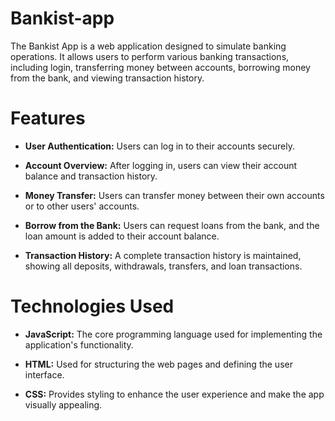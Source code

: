 # Bankist-app

The Bankist App is a web application designed to simulate banking operations. It allows users to perform various banking transactions, including login, transferring money between accounts, 
borrowing money from the bank, and viewing transaction history.

# Features

- **User Authentication:** Users can log in to their accounts securely.

- **Account Overview:** After logging in, users can view their account balance and transaction history.

- **Money Transfer:** Users can transfer money between their own accounts or to other users' accounts.

- **Borrow from the Bank:** Users can request loans from the bank, and the loan amount is added to their account balance.

- **Transaction History:** A complete transaction history is maintained, showing all deposits, withdrawals, transfers, and loan transactions.

# Technologies Used

- **JavaScript:** The core programming language used for implementing the application's functionality.

- **HTML:** Used for structuring the web pages and defining the user interface.

- **CSS:** Provides styling to enhance the user experience and make the app visually appealing.
